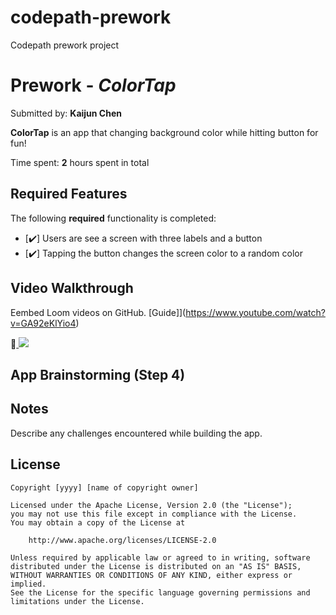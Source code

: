 # codepath-prework
Codepath prework project

# Prework - *ColorTap*

Submitted by: **Kaijun Chen**

**ColorTap** is an app that changing background color while hitting button for fun! 

Time spent: **2** hours spent in total

## Required Features

The following **required** functionality is completed:

- [✔️] Users are see a screen with three labels and a button
- [✔️] Tapping the button changes the screen color to a random color
 
## Video Walkthrough

Eembed Loom videos on GitHub. 
[Guide]](https://www.youtube.com/watch?v=GA92eKlYio4)

<div>
    <a href="https://www.loom.com/share/d360869bc7654248916a698a4f104a70">
    </a>
    📲<a href="https://www.loom.com/share/d360869bc7654248916a698a4f104a70">
      <img style="max-width:300px;" src="https://www.loom.com/share/d360869bc7654248916a698a4f104a70">
    </a>
</div>

## App Brainstorming (Step 4)

## Notes

Describe any challenges encountered while building the app.

## License

    Copyright [yyyy] [name of copyright owner]

    Licensed under the Apache License, Version 2.0 (the "License");
    you may not use this file except in compliance with the License.
    You may obtain a copy of the License at

        http://www.apache.org/licenses/LICENSE-2.0

    Unless required by applicable law or agreed to in writing, software
    distributed under the License is distributed on an "AS IS" BASIS,
    WITHOUT WARRANTIES OR CONDITIONS OF ANY KIND, either express or implied.
    See the License for the specific language governing permissions and
    limitations under the License.
